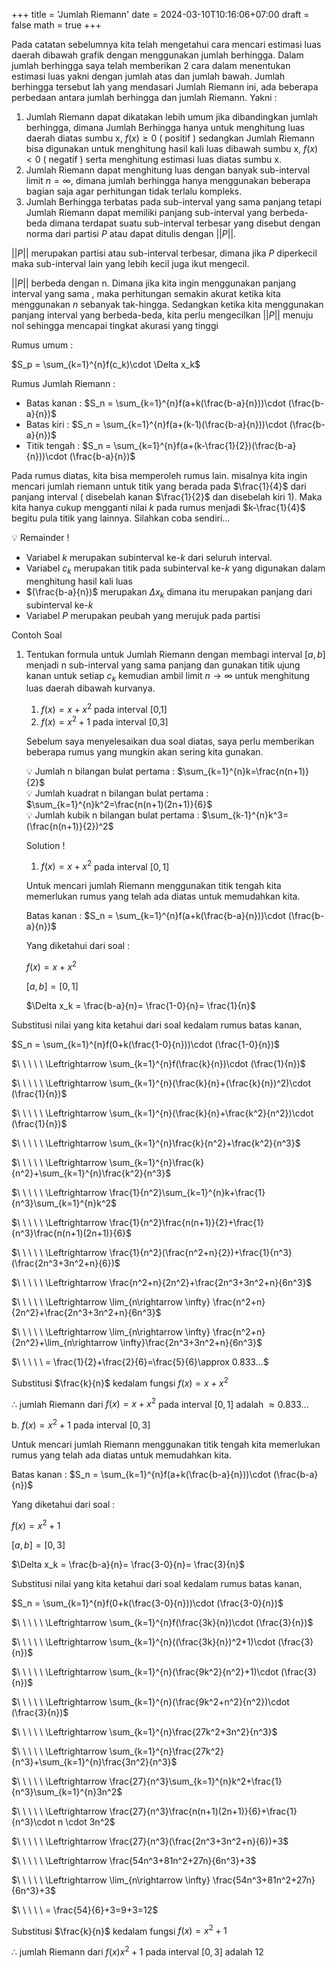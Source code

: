 +++
title = 'Jumlah Riemann'
date = 2024-03-10T10:16:06+07:00
draft = false
math = true
+++


Pada catatan sebelumnya kita telah mengetahui cara mencari estimasi luas daerah dibawah grafik dengan menggunakan jumlah berhingga. Dalam jumlah berhingga saya telah memberikan 2 cara dalam menentukan estimasi luas yakni dengan jumlah atas dan jumlah bawah. Jumlah berhingga tersebut lah yang mendasari Jumlah Riemann ini, ada beberapa perbedaan antara jumlah berhingga dan jumlah Riemann. Yakni : 

1. Jumlah Riemann dapat dikatakan lebih umum jika dibandingkan jumlah berhingga, dimana Jumlah Berhingga hanya untuk menghitung luas daerah diatas sumbu x, $f(x)\geq 0$ ( positif ) sedangkan Jumlah Riemann bisa digunakan untuk menghitung hasil kali luas dibawah sumbu x, $f(x)<0$ ( negatif ) serta menghitung estimasi luas diatas sumbu x.
2. Jumlah Riemann dapat menghitung luas dengan banyak sub-interval limit $n=\infty$, dimana jumlah berhingga hanya menggunakan beberapa bagian saja agar perhitungan tidak terlalu kompleks.
3. Jumlah Berhingga terbatas pada sub-interval yang sama panjang tetapi Jumlah Riemann dapat memiliki panjang sub-interval yang berbeda-beda dimana terdapat suatu sub-interval terbesar yang disebut dengan norma dari partisi $P$ atau dapat ditulis dengan $||P||$.

$||P||$ merupakan partisi atau sub-interval terbesar, dimana jika $P$ diperkecil maka sub-interval lain yang lebih kecil juga ikut mengecil.

$||P||$ berbeda dengan n. Dimana jika kita ingin menggunakan panjang interval yang sama , maka perhitungan semakin akurat ketika kita menggunakan $n$ sebanyak tak-hingga. Sedangkan ketika kita menggunakan panjang interval yang berbeda-beda, kita perlu mengecilkan $||P||$ menuju nol sehingga mencapai tingkat akurasi yang tinggi

Rumus umum :

$S_p = \sum_{k=1}^{n}f(c_k)\cdot \Delta x_k$

Rumus Jumlah Riemann :

- Batas kanan : $S_n = \sum_{k=1}^{n}f(a+k(\frac{b-a}{n}))\cdot (\frac{b-a}{n})$
- Batas kiri : $S_n = \sum_{k=1}^{n}f(a+(k-1)(\frac{b-a}{n}))\cdot (\frac{b-a}{n})$
- Titik tengah : $S_n = \sum_{k=1}^{n}f(a+(k-\frac{1}{2})(\frac{b-a}{n}))\cdot (\frac{b-a}{n})$

Pada rumus diatas, kita bisa memperoleh rumus lain. misalnya kita ingin mencari jumlah riemann untuk titik yang berada pada $\frac{1}{4}$  dari panjang interval ( disebelah kanan $\frac{1}{2}$ dan disebelah kiri 1). Maka kita hanya cukup mengganti nilai $k$  pada rumus menjadi $k-\frac{1}{4}$ begitu pula titik yang lainnya. Silahkan coba sendiri…

<aside>
💡 Remainder !

</aside>

- Variabel $k$  merupakan subinterval ke-$k$ dari seluruh interval.
- Variabel $c_k$ merupakan titik pada subinterval ke-$k$ yang digunakan dalam menghitung hasil kali luas
- $(\frac{b-a}{n})$ merupakan $\Delta x_k$ dimana itu merupakan panjang dari subinterval ke-$k$
- Variabel $P$ merupakan peubah yang merujuk pada partisi

Contoh Soal

1. Tentukan formula untuk Jumlah Riemann dengan membagi interval $[a,b]$ menjadi n sub-interval yang sama panjang dan gunakan titik ujung kanan untuk setiap $c_k$ kemudian ambil limit $n\rightarrow \infty$ untuk menghitung luas daerah dibawah kurvanya.
    1. $f(x)=x+x^2$ pada interval [0,1]
    2. $f(x)=x^2+1$ pada interval [0,3]
    
    Sebelum saya menyelesaikan dua soal diatas, saya perlu memberikan beberapa rumus yang mungkin akan sering kita gunakan.
    
    <aside>
    💡 Jumlah n bilangan bulat pertama : $\sum_{k=1}^{n}k=\frac{n(n+1)}{2}$
    
    </aside>
    
    <aside>
    💡 Jumlah kuadrat n bilangan bulat pertama :  $\sum_{k=1}^{n}k^2=\frac{n(n+1)(2n+1)}{6}$
    
    </aside>
    
    <aside>
    💡 Jumlah kubik n bilangan bulat pertama : $\sum_{k-1}^{n}k^3=(\frac{n(n+1)}{2})^2$
    
    </aside>
    
    Solution !
    
    1. $f(x)=x+x^2$ pada interval $[0,1]$
    
    Untuk mencari jumlah Riemann menggunakan titik tengah kita memerlukan rumus yang telah ada diatas untuk memudahkan kita.
    
    Batas kanan : $S_n = \sum_{k=1}^{n}f(a+k(\frac{b-a}{n}))\cdot (\frac{b-a}{n})$
    
    Yang diketahui dari soal : 
    
    $f(x)=x+x^2$
    
    $[a,b]=[0,1]$ 
    
    $\Delta x_k = \frac{b-a}{n}= \frac{1-0}{n}= \frac{1}{n}$
    

Substitusi nilai yang kita ketahui dari soal kedalam rumus batas kanan,

$S_n = \sum_{k=1}^{n}f(0+k(\frac{1-0}{n}))\cdot (\frac{1-0}{n})$

$\ \ \ \ \  \Leftrightarrow \sum_{k=1}^{n}f(\frac{k}{n})\cdot (\frac{1}{n})$

$\ \ \ \ \  \Leftrightarrow \sum_{k=1}^{n}(\frac{k}{n}+(\frac{k}{n})^2)\cdot (\frac{1}{n})$

$\ \ \ \ \  \Leftrightarrow \sum_{k=1}^{n}(\frac{k}{n}+\frac{k^2}{n^2})\cdot (\frac{1}{n})$

$\ \ \ \ \  \Leftrightarrow \sum_{k=1}^{n}\frac{k}{n^2}+\frac{k^2}{n^3}$

$\ \ \ \ \  \Leftrightarrow \sum_{k=1}^{n}\frac{k}{n^2}+\sum_{k=1}^{n}\frac{k^2}{n^3}$

$\ \ \ \ \  \Leftrightarrow \frac{1}{n^2}\sum_{k=1}^{n}k+\frac{1}{n^3}\sum_{k=1}^{n}k^2$

$\ \ \ \ \  \Leftrightarrow \frac{1}{n^2}\frac{n(n+1)}{2}+\frac{1}{n^3}\frac{n(n+1)(2n+1)}{6}$

$\ \ \ \ \  \Leftrightarrow \frac{1}{n^2}(\frac{n^2+n}{2})+\frac{1}{n^3}(\frac{2n^3+3n^2+n}{6})$

$\ \ \ \ \  \Leftrightarrow \frac{n^2+n}{2n^2}+\frac{2n^3+3n^2+n}{6n^3}$

$\ \ \ \ \  \Leftrightarrow \lim_{n\rightarrow \infty} \frac{n^2+n}{2n^2}+\frac{2n^3+3n^2+n}{6n^3}$

$\ \ \ \ \  \Leftrightarrow \lim_{n\rightarrow \infty} \frac{n^2+n}{2n^2}+\lim_{n\rightarrow \infty}\frac{2n^3+3n^2+n}{6n^3}$

$\ \ \ \ \  = \frac{1}{2}+\frac{2}{6}=\frac{5}{6}\approx 0.833...$

Substitusi $\frac{k}{n}$ kedalam fungsi $f(x)=x+x^2$

$\therefore$  jumlah Riemann dari $f(x)=x+x^2$ pada interval $[0,1]$ adalah $\approx 0.833...$

b. $f(x)=x^2+1$ pada interval $[0,3]$

Untuk mencari jumlah Riemann menggunakan titik tengah kita memerlukan rumus yang telah ada diatas untuk memudahkan kita.

Batas kanan : $S_n = \sum_{k=1}^{n}f(a+k(\frac{b-a}{n}))\cdot (\frac{b-a}{n})$

Yang diketahui dari soal : 

$f(x)=x^2+1$

$[a,b]=[0,3]$ 

$\Delta x_k = \frac{b-a}{n}= \frac{3-0}{n}= \frac{3}{n}$

Substitusi nilai yang kita ketahui dari soal kedalam rumus batas kanan,

$S_n = \sum_{k=1}^{n}f(0+k(\frac{3-0}{n}))\cdot (\frac{3-0}{n})$

$\ \ \ \ \  \Leftrightarrow \sum_{k=1}^{n}f(\frac{3k}{n})\cdot (\frac{3}{n})$

$\ \ \ \ \  \Leftrightarrow \sum_{k=1}^{n}((\frac{3k}{n})^2+1)\cdot (\frac{3}{n})$

$\ \ \ \ \  \Leftrightarrow \sum_{k=1}^{n}(\frac{9k^2}{n^2}+1)\cdot (\frac{3}{n})$

$\ \ \ \ \  \Leftrightarrow \sum_{k=1}^{n}(\frac{9k^2+n^2}{n^2})\cdot (\frac{3}{n})$

$\ \ \ \ \  \Leftrightarrow \sum_{k=1}^{n}\frac{27k^2+3n^2}{n^3}$

$\ \ \ \ \  \Leftrightarrow \sum_{k=1}^{n}\frac{27k^2}{n^3}+\sum_{k=1}^{n}\frac{3n^2}{n^3}$

$\ \ \ \ \  \Leftrightarrow \frac{27}{n^3}\sum_{k=1}^{n}k^2+\frac{1}{n^3}\sum_{k=1}^{n}3n^2$

$\ \ \ \ \  \Leftrightarrow \frac{27}{n^3}\frac{n(n+1)(2n+1)}{6}+\frac{1}{n^3}\cdot n \cdot 3n^2$

$\ \ \ \ \  \Leftrightarrow \frac{27}{n^3}(\frac{2n^3+3n^2+n}{6})+3$

$\ \ \ \ \  \Leftrightarrow \frac{54n^3+81n^2+27n}{6n^3}+3$

$\ \ \ \ \  \Leftrightarrow \lim_{n\rightarrow \infty} \frac{54n^3+81n^2+27n}{6n^3}+3$

$\ \ \ \ \  = \frac{54}{6}+3=9+3=12$

Substitusi $\frac{k}{n}$ kedalam fungsi $f(x)=x^2+1$

$\therefore$  jumlah Riemann dari $f(x)x^2+1$ pada interval $[0,3]$ adalah $12$